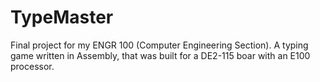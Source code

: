 # TypeMaster
Final project for my ENGR 100 (Computer Engineering Section). A typing game written in Assembly, that was built for a DE2-115 boar with an E100 processor.

